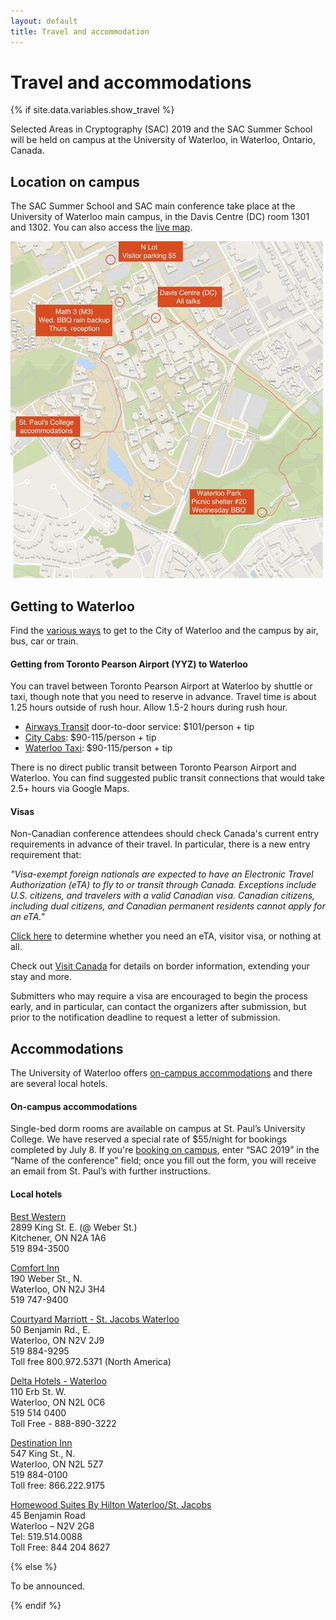 ```yaml
---
layout: default
title: Travel and accommodation
---
```


# Travel and accommodations

{% if site.data.variables.show_travel %}

Selected Areas in Cryptography (SAC) 2019 and the SAC Summer School will be held on campus at the University of Waterloo, in Waterloo, Ontario, Canada.

## Location on campus

The SAC Summer School and SAC main conference take place at the University of Waterloo main campus, in the Davis Centre (DC) room 1301 and 1302. You can also access the [live map](https://uwaterloo.ca/map/?basemap=D&directions_waypoint=43.47266%2C-80.54213%2CWilliam+G.+Davis+Computer+Research+Centre+(DC)&directions_waypoint=43.47507%2C-80.54396%2CLot+N&directions_waypoint=43.46783%2C-80.54637%2CSt.+Paul%27s+University+College+(STP)&directions_waypoint=43.47327%2C-80.54405%2CMathematics+3+(M3)#map=17/43.4700/-80.5430).

<img src="images/map.jpg" alt="Campus map with locations on campus for SAC">

## Getting to Waterloo

Find the [various ways](https://uwaterloo.ca/about/how-find-us/maps-and-directions) to get to the City of Waterloo and the campus by air, bus, car or train.

#### Getting from Toronto Pearson Airport (YYZ) to Waterloo

You can travel between Toronto Pearson Airport at Waterloo by shuttle or taxi, though note that you need to reserve in advance. Travel time is about 1.25 hours outside of rush hour. Allow 1.5-2 hours during rush hour.

- [Airways Transit](https://www.airwaystransit.com/) door-to-door service: $101/person + tip
- [City Cabs](https://prepaid.citycabs.ca/): $90-115/person + tip
- [Waterloo Taxi](http://waterlootaxi.ca/): $90-115/person + tip

There is no direct public transit between Toronto Pearson Airport and Waterloo. You can find suggested public transit connections that would take 2.5+ hours via Google Maps.

#### Visas

Non-Canadian conference attendees should check Canada's current entry requirements in advance of their travel. In particular, there is a new entry requirement that:

*"Visa-exempt foreign nationals are expected to have an Electronic Travel Authorization (eTA) to fly to or transit through Canada.  Exceptions include U.S. citizens, and travelers with a valid Canadian visa. Canadian citizens, including dual citizens, and Canadian permanent residents cannot apply for an eTA."*

[Click here](http://www.cic.gc.ca/english/visit/visas.asp) to determine whether you need an eTA, visitor visa, or nothing at all.

Check out [Visit Canada](http://www.cic.gc.ca/english/visit/) for details on border information, extending your stay and more.

Submitters who may require a visa are encouraged to begin the process early, and in particular, can contact the organizers after submission, but prior to the notification deadline to request a letter of submission.

## Accommodations

The University of Waterloo offers [on-campus accommodations](https://uwaterloo.ca/stpauls/guest-rooms-conferences) and there are several local hotels.

#### On-campus accommodations

Single-bed dorm rooms are available on campus at St. Paul’s University College. We have reserved a special rate of $55/night for bookings completed by July 8. If you're [booking on campus](https://uwaterloo.ca/stpauls/individual-room-booking-information-form), enter “SAC 2019” in the “Name of the conference” field; once you fill out the form, you will receive an email from St. Paul’s with further instructions.

#### Local hotels

[Best Western](http://bestwesternontario.com/hotels/best-western-plus-kitchener-waterloo)<br>
2899 King St. E. (@ Weber St.)<br>
Kitchener, ON N2A 1A6<br>
519 894-3500<br>

[Comfort Inn](http://www.comfortinn.com/)<br>
190 Weber St., N.<br>
Waterloo, ON N2J 3H4<br>
519 747-9400

[Courtyard Marriott - St. Jacobs Waterloo](http://www.marriott.com/hotels/travel/ykfcy-courtyard-waterloo-st-jacobs/)<br>
50 Benjamin Rd., E.<br>
Waterloo, ON N2V 2J9<br>
519 884-9295<br>
Toll free 800.972.5371 (North America)

[Delta Hotels - Waterloo](https://www.deltahotels.com/Hotels/Delta-Waterloo)<br>
110 Erb St. W.<br>
Waterloo, ON N2L 0C6<br>
519 514 0400<br>
Toll Free - 888-890-3222

[Destination Inn](http://www.destinationinn.com/)<br>
547 King St., N.<br>
Waterloo, ON N2L 5Z7<br>
519 884-0100<br>
Toll free: 866.222.9175

[Homewood Suites By Hilton Waterloo/St. Jacobs](http://www.homewoodsuites.com/)<br>
45 Benjamin Road<br>
Waterloo – N2V 2G8<br>
Tel: 519.514.0088<br>
Toll Free: 844 204 8627

{% else %}

To be announced.

{% endif %}
